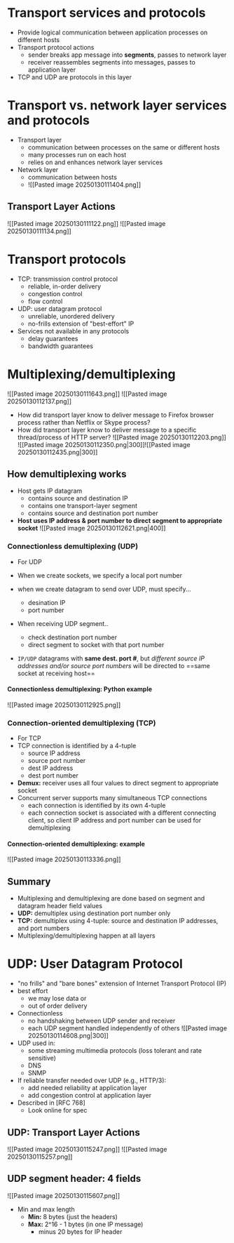# Transport services and protocols
- Provide logical communication between application processes on different hosts
- Transport protocol actions
	- sender breaks app message into **segments**, passes to network layer
	- receiver reassembles segments into messages, passes to application layer
- TCP and UDP are protocols in this layer
# Transport vs. network layer services and protocols
- Transport layer
	- communication between processes on the same or different hosts
	- many processes run on each host
	- relies on and enhances network layer services
- Network layer
	- communication between hosts
	- ![[Pasted image 20250130111404.png]]
## Transport Layer Actions
![[Pasted image 20250130111122.png]]
![[Pasted image 20250130111134.png]]

# Transport protocols
- TCP: transmission control protocol
	- reliable, in-order delivery
	- congestion control
	- flow control
- UDP: user datagram protocol
	- unreliable, unordered delivery
	- no-frills extension of "best-effort" IP
- Services not available in any protocols
	- delay guarantees
	- bandwidth guarantees
# Multiplexing/demultiplexing
![[Pasted image 20250130111643.png]]
![[Pasted image 20250130112137.png]]
- How did transport layer know to deliver message to Firefox browser process rather than Netflix or Skype process?
- How did transport layer know to deliver message to a specific thread/process of HTTP server?
![[Pasted image 20250130112203.png]]
![[Pasted image 20250130112350.png|300]]![[Pasted image 20250130112435.png|300]]
## How demultiplexing works
- Host gets IP datagram
	- contains source and destination IP
	- contains one transport-layer segment
	- contains source and destination port number
- **Host uses IP address & port number to direct segment to appropriate socket**
![[Pasted image 20250130112621.png|400]]
### Connectionless demultiplexing (UDP)
- For UDP
- When we create sockets, we specify a local port number
- when we create datagram to send over UDP, must specify...
	- desination IP
	- port number

- When receiving UDP segment..
	- check destination port number
	- direct segment to socket with that port number
- `IP/UDP` datagrams with **same dest. port #**, but *different source IP addresses and/or source port numbers* will be directed to ==same socket at receiving host==
#### Connectionless demultiplexing: Python example
![[Pasted image 20250130112925.png]]
### Connection-oriented demultiplexing (TCP)
- For TCP
- TCP connection is identified by a 4-tuple
	- source IP address
	- source port number
	- dest IP address
	- dest port number
- **Demux:** receiver uses all four values to direct segment to appropriate socket
- Concurrent server supports many simultaneous TCP connections
	- each connection is identified by its own 4-tuple 
	- each connection socket is associated with a different connecting client, so client IP address and port number can be used for demultiplexing
#### Connection-oriented demultiplexing: example
![[Pasted image 20250130113336.png]]
## Summary
- Multiplexing and demultiplexing are done based on segment and datagram header field values
- **UDP:** demultiplex using destination port number only
- **TCP:** demultiplex using 4-tuple: source and destination IP addresses, and port numbers
- Multiplexing/demultiplexing happen at all layers
# UDP: User Datagram Protocol
- "no frills" and "bare bones" extension of Internet Transport Protocol (IP)
- best effort
	- we may lose data or
	- out of order delivery
- Connectionless
	- no handshaking between UDP sender and receiver
	- each UDP segment handled independently of others
![[Pasted image 20250130114608.png|300]]
- UDP used in:
	- some streaming multimedia protocols (loss tolerant and rate sensitive)
	- DNS
	- SNMP
- If reliable transfer needed over UDP (e.g., HTTP/3):
	- add needed reliability at application layer
	- add congestion control at application layer
- Described in [RFC 768]
	- Look online for spec
## UDP: Transport Layer Actions
![[Pasted image 20250130115247.png]]
![[Pasted image 20250130115257.png]]
## UDP segment header: 4 fields
![[Pasted image 20250130115607.png]]
- Min and max length
	- **Min:** 8 bytes (just the headers)
	- **Max:** 2^16 - 1 bytes (in one IP message)
		- minus 20 bytes for IP header
